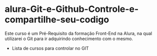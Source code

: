 # alura-Git-e-Github-Controle-e-compartilhe-seu-codigo
Este curso é um Pré-Requisito da formação Front-End na Alura, na qual utilizarei o Git para ir adquirindo conhecimento com o mesmo.

* Lista de cursos para controlar no GIT



